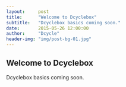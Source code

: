 ```yaml
---
layout:     post
title:      "Welcome to Dcyclebox"
subtitle:   "Dcyclebox basics coming soon."
date:       2015-05-26 12:00:00
author:     "Dcycle"
header-img: "img/post-bg-01.jpg"
---
```


Welcome to Dcyclebox
-----

Dcyclebox basics coming soon.
